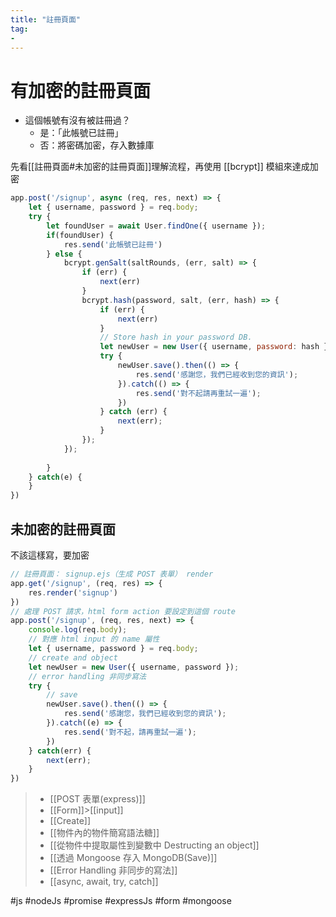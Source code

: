 ```yaml
---
title: "註冊頁面"
tag: 
- 
---
```

# 有加密的註冊頁面
- 這個帳號有沒有被註冊過？
	- 是：「此帳號已註冊」
	- 否：將密碼加密，存入數據庫


先看[[註冊頁面#未加密的註冊頁面]]理解流程，再使用 [[bcrypt]] 模組來達成加密
```js
app.post('/signup', async (req, res, next) => {
	let { username, password } = req.body;
	try {
		let foundUser = await User.findOne({ username });
		if(foundUser) {
			res.send('此帳號已註冊')
		} else {
			bcrypt.genSalt(saltRounds, (err, salt) => {
				if (err) {
					next(err)
				}
				bcrypt.hash(password, salt, (err, hash) => {
					if (err) {
						next(err)
					}
					// Store hash in your password DB.
					let newUser = new User({ username, password: hash });
					try {
						newUser.save().then(() => {
							res.send('感謝您，我們已經收到您的資訊');
						}).catch(() => {
							res.send('對不起請再重試一遍');
						})
					} catch (err) {
						next(err);
					}
				});
			});
		
		}
	} catch(e) {
	}
})
```
## 未加密的註冊頁面
不該這樣寫，要加密
```js
// 註冊頁面： signup.ejs（生成 POST 表單） render
app.get('/signup', (req, res) => {
	res.render('signup')
})
// 處理 POST 請求，html form action 要設定到這個 route
app.post('/signup', (req, res, next) => {
	console.log(req.body);
	// 對應 html input 的 name 屬性
	let { username, password } = req.body;
	// create and object
	let newUser = new User({ username, password });
	// error handling 非同步寫法
	try {
		// save
		newUser.save().then(() => {
			res.send('感謝您，我們已經收到您的資訊');
		}).catch((e) => {
			res.send('對不起，請再重試一遍');
		})
	} catch(err) {
		next(err);
	}
})
```
>- [[POST 表單(express)]]
>- [[Form]]>[[input]]
>- [[Create]]
>- [[物件內的物件簡寫語法糖]]
>- [[從物件中提取屬性到變數中 Destructing an object]]
>- [[透過 Mongoose 存入 MongoDB(Save)]]
>- [[Error Handling 非同步的寫法]]
>- [[async, await, try, catch]]


#js #nodeJs #promise #expressJs #form #mongoose 